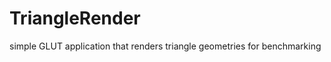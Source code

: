 TriangleRender
==============

simple GLUT application that renders triangle geometries for benchmarking